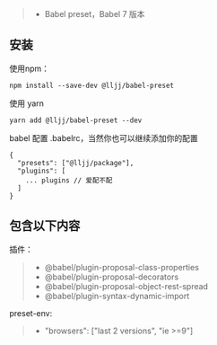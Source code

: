 
> * Babel preset，Babel 7 版本

## 安装
使用npm：

```
npm install --save-dev @lljj/babel-preset
```

使用 yarn

```
yarn add @lljj/babel-preset --dev
```

babel 配置 .babelrc，当然你也可以继续添加你的配置
```
{
  "presets": ["@lljj/package"],
  "plugins": [
    ... plugins // 爱配不配
  ]
}
```

## 包含以下内容

插件：

> * @babel/plugin-proposal-class-properties
> * @babel/plugin-proposal-decorators
> * @babel/plugin-proposal-object-rest-spread
> * @babel/plugin-syntax-dynamic-import

preset-env:

> * "browsers": ["last 2 versions", "ie >=9"]
